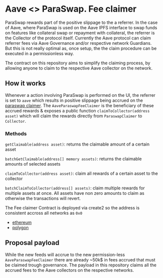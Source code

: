 # Aave <> ParaSwap. Fee claimer

ParaSwap rewards part of the positive slippage to the a referrer. In the case of Aave, where ParaSwap is used on the Aave IPFS interface to swap funds on features like collateral swap or repayment with collateral, the referrer is the Collector of the protocol itself.
Currently the Aave protocol can claim referrer fees via Aave Governance and/or respective network Guardians. But this is not really optimal as, once setup, the the claim procedure can be executed in a permissionless way.

The contract on this repository aims to simplify the claiming process, by allowing anyone to claim to the respective Aave collector on the network.

## How it works

Whenever a action involving ParaSwap is performed on the UI, the referrer is set to `aave` which results in positive slippage being accrued on the [paraswap claimer](https://doc.paraswap.network/psp-token/protocol-fees#fee-claimer).
The `AaveParaswapFeeClaimer` is the beneficiary of these accrued rewards & exposes a public function `claimToCollector(address asset)` which will claim the rewards directly from `ParaswapClaimer` to `Collector`.

### Methods

`getClaimable(address asset)`: returns the claimable amount of a certain asset

`batchGetClaimable(address[] memory assets)`: returns the claimable amounts of selected assets

`claimToCollector(address asset)`: claim all rewards of a certain asset to the collector

`batchClaimToCollector(address[] assets)`: claim multiple rewards for multiple assets at once. All assets have non zero amounts to claim as otherwise the transactions will revert.

The Fee claimer Contract is deployed via create2 so the address is consistent accross all networks as `0x0`

- [ethereum](etherscan)
- [polygon](polygonscan)

## Proposal payload

While the new feeds will accrue to the new permission-less `AaveParaswapFeeClaimer` there are already ~50k$ in fees accrued that must be claimed trough governance. The payload in this repository claims all the accrued fees to the Aave collectors on the respective networks.
